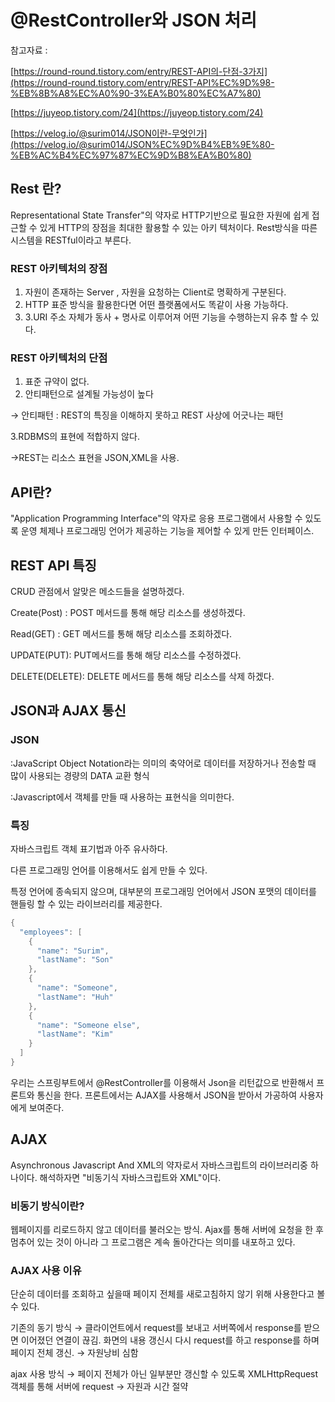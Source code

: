 # @RestController와 JSON 처리

참고자료 :

[https://round-round.tistory.com/entry/REST-API의-단점-3가지](https://round-round.tistory.com/entry/REST-API%EC%9D%98-%EB%8B%A8%EC%A0%90-3%EA%B0%80%EC%A7%80)

[https://juyeop.tistory.com/24](https://juyeop.tistory.com/24)

[https://velog.io/@surim014/JSON이란-무엇인가](https://velog.io/@surim014/JSON%EC%9D%B4%EB%9E%80-%EB%AC%B4%EC%97%87%EC%9D%B8%EA%B0%80)

## Rest 란?

Representational State Transfer"의 약자로 HTTP기반으로 필요한 자원에 쉽게 접근할 수 있게 HTTP의 장점을 최대한 활용할 수 있는 아키 텍처이다. Rest방식을 따른 시스템을 RESTful이라고 부른다.

### REST 아키텍처의 장점

1. 자원이 존재하는 Server , 자원을 요청하는 Client로 명확하게 구분된다.
2. HTTP 표준 방식을 활용한다면 어떤 플랫폼에서도 똑같이 사용 가능하다.
3. 3.URI 주소 자체가 동사 + 명사로 이루어져 어떤 기능을 수행하는지 유추 할 수 있다.

### REST 아키텍처의 단점

1. 표준 규약이 없다.
2. 안티패턴으로 설계될 가능성이 높다

→ 안티패턴 : REST의 특징을 이해하지 못하고 REST 사상에 어긋나는 패턴

3.RDBMS의 표현에 적합하지 않다.

→REST는 리소스 표현을 JSON,XML을 사용.

## API란?

"Application Programming Interface"의 약자로 응용 프로그램에서 사용할 수 있도록 운영 체제나 프로그래밍 언어가 제공하는 기능을 제어할 수 있게 만든 인터페이스.

## REST API 특징

CRUD 관점에서 알맞은 메소드들을 설명하겠다.

Create(Post) : POST 메서드를 통해 해당 리소스를 생성하겠다.

Read(GET) : GET 메서드를 통해 해당 리소스를 조회하겠다.

UPDATE(PUT): PUT메서드를 통해 해당 리소스를 수정하겠다.

DELETE(DELETE): DELETE 메서드를 통해 해당 리소스를 삭제 하겠다.

## JSON과 AJAX 통신

### JSON

:JavaScript Object Notation라는 의미의 축약어로 데이터를 저장하거나 전송할 때 많이 사용되는 경량의 DATA 교환 형식

:Javascript에서 객체를 만들 때 사용하는 표현식을 의미한다.

### 특징

자바스크립트 객체 표기법과 아주 유사하다.

다른 프로그래밍 언어를 이용해서도 쉽게 만들 수 있다.

특정 언어에 종속되지 않으며, 대부분의 프로그래밍 언어에서 JSON 포맷의 데이터를 핸들링 할 수 있는 라이브러리를 제공한다.

```java
{
  "employees": [
    {
      "name": "Surim",
      "lastName": "Son"
    },
    {
      "name": "Someone",
      "lastName": "Huh"
    },
    {
      "name": "Someone else",
      "lastName": "Kim"
    } 
  ]
}
```

우리는 스프링부트에서 @RestController를 이용해서 Json을 리턴값으로 반환해서 프론트와 통신을 한다. 프론트에서는 AJAX를 사용해서 JSON을 받아서 가공하여 사용자에게 보여준다.

## AJAX

Asynchronous Javascript And XML의 약자로서 자바스크립트의 라이브러리중 하나이다. 해석하자면 "비동기식 자바스크립트와 XML"이다. 

### 비동기 방식이란?

웹페이지를 리로드하지 않고 데이터를 불러오는 방식. Ajax를 통해 서버에 요청을 한 후 멈추어 있는 것이 아니라 그 프로그램은 계속 돌아간다는 의미를 내포하고 있다.

### AJAX 사용 이유

단순히 데이터를 조회하고 싶을때 페이지 전체를 새로고침하지 않기 위해 사용한다고 볼 수 있다. 

기존의 동기 방식 → 클라이언트에서 request를 보내고 서버쪽에서 response를 받으면 이어졌던 연결이 끊김. 화면의 내용 갱신시 다시 request를 하고 response를 하며 페이지 전체 갱신. → 자원낭비 심함

ajax 사용 방식 → 페이지 전체가 아닌 일부분만 갱신할 수 있도록 XMLHttpRequest 객체를 통해 서버에 request → 자원과 시간 절약
